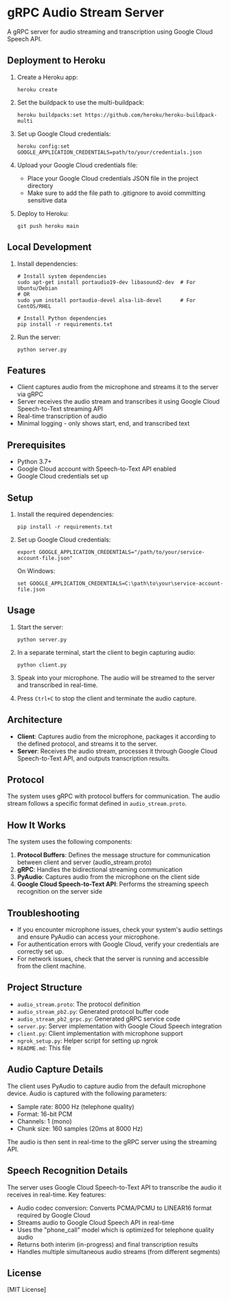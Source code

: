 # gRPC Audio Stream Server

A gRPC server for audio streaming and transcription using Google Cloud Speech API.

## Deployment to Heroku

1. Create a Heroku app:
   ```
   heroku create
   ```

2. Set the buildpack to use the multi-buildpack:
   ```
   heroku buildpacks:set https://github.com/heroku/heroku-buildpack-multi
   ```

3. Set up Google Cloud credentials:
   ```
   heroku config:set GOOGLE_APPLICATION_CREDENTIALS=path/to/your/credentials.json
   ```

4. Upload your Google Cloud credentials file:
   - Place your Google Cloud credentials JSON file in the project directory
   - Make sure to add the file path to .gitignore to avoid committing sensitive data

5. Deploy to Heroku:
   ```
   git push heroku main
   ```

## Local Development

1. Install dependencies:
   ```
   # Install system dependencies
   sudo apt-get install portaudio19-dev libasound2-dev  # For Ubuntu/Debian
   # OR
   sudo yum install portaudio-devel alsa-lib-devel      # For CentOS/RHEL

   # Install Python dependencies
   pip install -r requirements.txt
   ```

2. Run the server:
   ```
   python server.py
   ```

## Features

- Client captures audio from the microphone and streams it to the server via gRPC
- Server receives the audio stream and transcribes it using Google Cloud Speech-to-Text streaming API
- Real-time transcription of audio
- Minimal logging - only shows start, end, and transcribed text

## Prerequisites

- Python 3.7+
- Google Cloud account with Speech-to-Text API enabled
- Google Cloud credentials set up

## Setup

1. Install the required dependencies:
   ```
   pip install -r requirements.txt
   ```

2. Set up Google Cloud credentials:
   ```
   export GOOGLE_APPLICATION_CREDENTIALS="/path/to/your/service-account-file.json"
   ```
   On Windows:
   ```
   set GOOGLE_APPLICATION_CREDENTIALS=C:\path\to\your\service-account-file.json
   ```

## Usage

1. Start the server:
   ```
   python server.py
   ```

2. In a separate terminal, start the client to begin capturing audio:
   ```
   python client.py
   ```

3. Speak into your microphone. The audio will be streamed to the server and transcribed in real-time.

4. Press `Ctrl+C` to stop the client and terminate the audio capture.

## Architecture

- **Client**: Captures audio from the microphone, packages it according to the defined protocol, and streams it to the server.
- **Server**: Receives the audio stream, processes it through Google Cloud Speech-to-Text API, and outputs transcription results.

## Protocol

The system uses gRPC with protocol buffers for communication. The audio stream follows a specific format defined in `audio_stream.proto`.

## How It Works

The system uses the following components:

1. **Protocol Buffers**: Defines the message structure for communication between client and server (audio_stream.proto)
2. **gRPC**: Handles the bidirectional streaming communication
3. **PyAudio**: Captures audio from the microphone on the client side
4. **Google Cloud Speech-to-Text API**: Performs the streaming speech recognition on the server side

## Troubleshooting

- If you encounter microphone issues, check your system's audio settings and ensure PyAudio can access your microphone.
- For authentication errors with Google Cloud, verify your credentials are correctly set up.
- For network issues, check that the server is running and accessible from the client machine.

## Project Structure

- `audio_stream.proto`: The protocol definition
- `audio_stream_pb2.py`: Generated protocol buffer code
- `audio_stream_pb2_grpc.py`: Generated gRPC service code
- `server.py`: Server implementation with Google Cloud Speech integration
- `client.py`: Client implementation with microphone support
- `ngrok_setup.py`: Helper script for setting up ngrok
- `README.md`: This file

## Audio Capture Details

The client uses PyAudio to capture audio from the default microphone device. Audio is captured with the following parameters:
- Sample rate: 8000 Hz (telephone quality)
- Format: 16-bit PCM
- Channels: 1 (mono)
- Chunk size: 160 samples (20ms at 8000 Hz)

The audio is then sent in real-time to the gRPC server using the streaming API.

## Speech Recognition Details

The server uses Google Cloud Speech-to-Text API to transcribe the audio it receives in real-time. Key features:

- Audio codec conversion: Converts PCMA/PCMU to LINEAR16 format required by Google Cloud
- Streams audio to Google Cloud Speech API in real-time
- Uses the "phone_call" model which is optimized for telephone quality audio
- Returns both interim (in-progress) and final transcription results
- Handles multiple simultaneous audio streams (from different segments)

## License

[MIT License] 